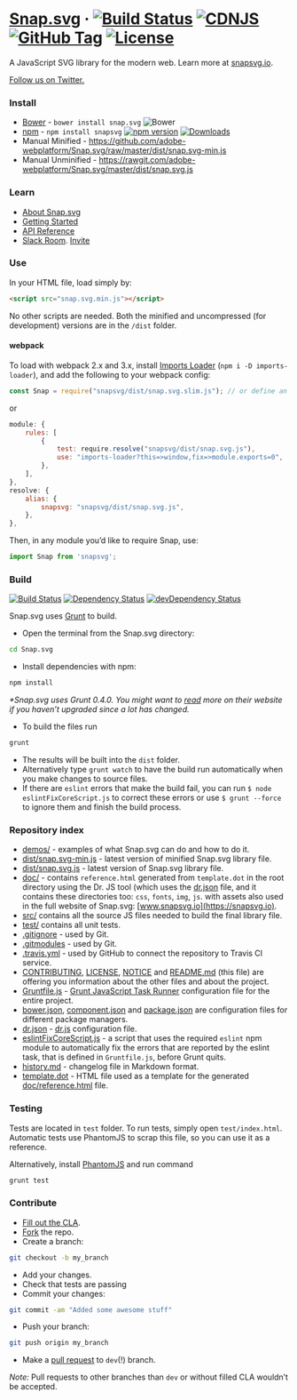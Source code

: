 [Snap.svg](http://snapsvg.io) · [![Build Status](https://travis-ci.org/adobe-webplatform/Snap.svg.svg?branch=dev)](https://travis-ci.org/adobe-webplatform/Snap.svg)  [![CDNJS](https://img.shields.io/cdnjs/v/snap.svg.svg)](https://cdnjs.com/libraries/snap.svg/) [![GitHub Tag](https://img.shields.io/github/tag/adobe-webplatform/snap.svg.svg)](https://github.com/adobe-webplatform/Snap.svg/releases) [![License](https://img.shields.io/npm/l/snapsvg.svg)](https://github.com/adobe-webplatform/Snap.svg/blob/master/LICENSE)
======

A JavaScript SVG library for the modern web. Learn more at [snapsvg.io](http://snapsvg.io).

[Follow us on Twitter.](https://twitter.com/snapsvg)

### Install
* [Bower](http://bower.io/) - `bower install snap.svg` ![Bower](https://img.shields.io/bower/v/snap.svg.svg)
* [npm](http://npmjs.com/) - `npm install snapsvg` [![npm version](https://img.shields.io/npm/v/snapsvg.svg?style=flat)](https://www.npmjs.com/package/snapsvg) [![Downloads](https://img.shields.io/npm/dt/snapsvg.svg)](https://www.npmjs.com/package/snapsvg)
* Manual Minified - https://github.com/adobe-webplatform/Snap.svg/raw/master/dist/snap.svg-min.js
* Manual Unminified - https://rawgit.com/adobe-webplatform/Snap.svg/master/dist/snap.svg.js


### Learn

* [About Snap.svg](http://snapsvg.io/about/)
* [Getting Started](http://snapsvg.io/start/)
* [API Reference](http://snapsvg.io/docs/)
* [Slack Room](https://snapsvg.slack.com/). [Invite](https://snapsvg.slack.com/shared_invite/MTM2NTE4MTk3MDYwLTE0ODYwODgzNzUtYjQ0YmM1N2U0Mg)

### Use

In your HTML file, load simply by:
```html
<script src="snap.svg.min.js"></script>
```
No other scripts are needed. Both the minified and uncompressed (for development) versions are in the `/dist` folder.

#### webpack
To load with webpack 2.x and 3.x, install [Imports Loader](https://github.com/webpack-contrib/imports-loader) (`npm i -D imports-loader`), and add the following to your webpack config:

```js
const Snap = require("snapsvg/dist/snap.svg.slim.js"); // or define an alias in webpack.config.js
```
or
```js
module: {
    rules: [
        {
            test: require.resolve("snapsvg/dist/snap.svg.js"),
            use: "imports-loader?this=>window,fix=>module.exports=0",
        },
    ],
},
resolve: {
    alias: {
        snapsvg: "snapsvg/dist/snap.svg.js",
    },
},
```

Then, in any module you’d like to require Snap, use:
```js
import Snap from 'snapsvg';
```

### Build
[![Build Status](https://travis-ci.org/adobe-webplatform/Snap.svg.svg?branch=dev)](https://travis-ci.org/adobe-webplatform/Snap.svg)
[![Dependency Status](https://david-dm.org/adobe-webplatform/Snap.svg.svg)](https://david-dm.org/adobe-webplatform/Snap.svg)
[![devDependency Status](https://david-dm.org/adobe-webplatform/Snap.svg/dev-status.svg)](https://david-dm.org/adobe-webplatform/Snap.svg#info=devDependencies)

Snap.svg uses [Grunt](http://gruntjs.com/) to build.

* Open the terminal from the Snap.svg directory:
```sh
cd Snap.svg
```
* Install dependencies with npm:
```sh
npm install
```
_*Snap.svg uses Grunt 0.4.0. You might want to [read](http://gruntjs.com/getting-started) more on their website if you haven’t upgraded since a lot has changed._

* To build the files run
```sh
grunt
```
* The results will be built into the `dist` folder.
* Alternatively type `grunt watch` to have the build run automatically when you make changes to source files.
* If there are `eslint` errors that make the build fail, you can run
  `$ node eslintFixCoreScript.js` to correct these errors or use `$ grunt --force`
  to ignore them and finish the build process.

### Repository index

- [demos/](demos) - examples of what Snap.svg can do and how to do it.
- [dist/snap.svg-min.js](dist/snap.svg-min.js) - latest version of minified Snap.svg library file.
- [dist/snap.svg.js](dist/snap.svg.js) - latest version of Snap.svg library file.
- [doc/](doc/) - contains `reference.html` generated from `template.dot` in the
  root directory using the Dr. JS tool (which uses the [dr.json](dr.json) file, and it contains these directories too: `css`, `fonts`, `img`, `js`.
  with assets also used in the full website of Snap.svg: [www.snapsvg.io](https://snapsvg.io).
- [src/](src/) contains all the source JS files needed to build the final
  library file.
- [test/](test/) contains all unit tests.
- [.gitignore](.gitignore) - used by Git.
- [.gitmodules](.gitmodules) - used by Git.
- [.travis.yml](.travis.yml) - used by GitHub to connect the repository to
  Travis CI service.
- [CONTRIBUTING](CONTRIBUTING), [LICENSE](LICENSE), [NOTICE](NOTICE) and
  [README.md](README.md) (this file) are offering you information about the
  other files and about the project.
- [Gruntfile.js](Gruntfile.js) - [Grunt JavaScript Task Runner](https://gruntjs.com/) configuration file for the entire project.
- [bower.json](bower.json), [component.json](component.json) and
  [package.json](package.json) are configuration files for different package
  managers.
- [dr.json](dr.json) - [dr.js](https://github.com/adobe-webplatform/dr.js)
  configuration file.
- [eslintFixCoreScript.js](eslintFixCoreScript.js) - a script that uses the
  required `eslint` npm module to automatically fix the errors that are reported
  by the eslint task, that is defined in `Gruntfile.js`, before Grunt quits.
- [history.md](history.md) - changelog file in Markdown format.
- [template.dot](template.dot) - HTML file used as a template for the generated
[doc/reference.html](doc/reference.html) file.


### Testing

Tests are located in `test` folder. To run tests, simply open `test/index.html`. Automatic tests use PhantomJS to scrap this file, so you can use it as a reference.

Alternatively, install [PhantomJS](http://phantomjs.org) and run command
```sh
grunt test
```

### Contribute

* [Fill out the CLA](http://snapsvg.io/contributions/).
* [Fork](https://help.github.com/articles/fork-a-repo) the repo.
* Create a branch:
```sh
git checkout -b my_branch
```
* Add your changes.
* Check that tests are passing
* Commit your changes:
```sh
git commit -am "Added some awesome stuff"
```
* Push your branch:
```sh
git push origin my_branch
```
* Make a [pull request](https://help.github.com/articles/using-pull-requests) to `dev`(!) branch.

*Note:* Pull requests to other branches than `dev` or without filled CLA wouldn’t be accepted.
